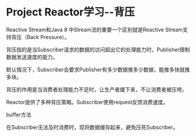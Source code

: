 # Project Reactor学习--背压

Reactive Stream和Java 8 中Stream流的重要一个区别就是Reactive Stream支持背压（Back Pressure）。

背压指的是当Subscriber请求的数据的访问超出它的处理能力时，Publisher限制数据发送速度的能力。

默认情况下，Subscriber会要求Publisher有多少数据推多少数据，能推多快就推多块。

背压的作用是当消费者处理能力不足时，让生产者缓下来，不让消费者被压垮。

Reactor提供了多种背压策略。Subscriber使用request反馈消费速度。

buffer方法

在Subscriber无法及时消费时，现将数据缓存起来，避免压死Subscriber。

